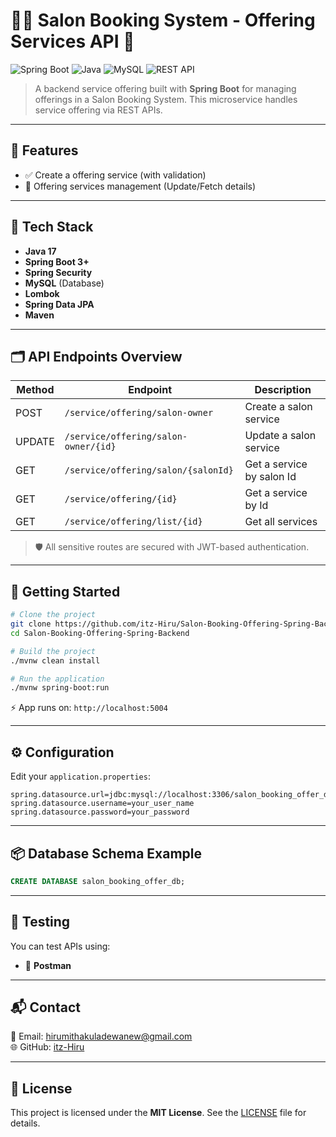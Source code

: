
# 💇‍♀️ Salon Booking System - Offering Services API 💼

![Spring Boot](https://img.shields.io/badge/Spring_Boot-6DB33F?style=for-the-badge&logo=spring-boot&logoColor=white)
![Java](https://img.shields.io/badge/Java-ED8B00?style=for-the-badge&logo=java&logoColor=white)
![MySQL](https://img.shields.io/badge/MySQL-00758F?style=for-the-badge&logo=mysql&logoColor=white)
![REST API](https://img.shields.io/badge/REST%20API-005571?style=for-the-badge&logo=protocols&logoColor=white)

> A backend service offering built with **Spring Boot** for managing offerings in a Salon Booking System. This microservice handles service offering via REST APIs.

---

## 🚀 Features

- ✅ Create a offering service (with validation)
- 🧑 Offering services management (Update/Fetch details)

---

## 🧰 Tech Stack

- **Java 17**
- **Spring Boot 3+**
- **Spring Security**
- **MySQL** (Database)
- **Lombok**
- **Spring Data JPA**
- **Maven**

---

## 🗂️ API Endpoints Overview

| Method | Endpoint                             | Description                   |
|--------|--------------------------------------|-------------------------------|
| POST   | `/service/offering/salon-owner`      | Create a salon service        |
| UPDATE | `/service/offering/salon-owner/{id}` | Update a salon service        |
| GET    | `/service/offering/salon/{salonId}`  | Get a service by salon Id     |
| GET    | `/service/offering/{id}`             | Get a service by Id           |
| GET    | `/service/offering/list/{id}`        | Get all services              |

> 🛡️ All sensitive routes are secured with JWT-based authentication.

---

## 🏁 Getting Started

```bash
# Clone the project
git clone https://github.com/itz-Hiru/Salon-Booking-Offering-Spring-Backend.git
cd Salon-Booking-Offering-Spring-Backend

# Build the project
./mvnw clean install

# Run the application
./mvnw spring-boot:run
```

⚡ App runs on: `http://localhost:5004`

---

## ⚙️ Configuration

Edit your `application.properties`:

```properties
spring.datasource.url=jdbc:mysql://localhost:3306/salon_booking_offer_db
spring.datasource.username=your_user_name
spring.datasource.password=your_password
```

---

## 📦 Database Schema Example

```sql
CREATE DATABASE salon_booking_offer_db;
```

---

## 🧪 Testing

You can test APIs using:
- 🧪 **Postman**

---

## 📬 Contact

📧 Email: hirumithakuladewanew@gmail.com  
🌐 GitHub: [itz-Hiru](https://github.com/itz-Hiru)

---

## 📄 License

This project is licensed under the **MIT License**. See the [LICENSE](./LICENSE) file for details.
